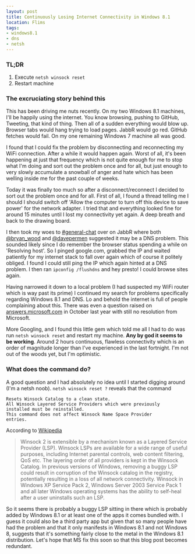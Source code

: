 ```yaml
---
layout: post
title: Continuously Losing Internet Connectivity in Windows 8.1
location: Flims
tags:
- windows8.1
- dns
- netsh
---
```


### TL;DR

1. Execute `netsh winsock reset`
1. Restart machine

### The excruciating story behind this

This has been driving me nuts recently. On my two Windows 8.1 machines, I'll be happily using the internet. You know browsing, pushing to GitHub, Tweeting, that kind of thing. Then all of a sudden everything would blow up. Browser tabs would hang trying to load pages. JabbR would go red. GitHub fetches would fail. On my one remaining Windows 7 machine all was good.

<!--excerpt-->

I found that I could fix the problem by disconnecting  and reconnecting my WiFi connection. After a while it would happen again. Worst of all, it's been happening at just that frequency which is not quite enough for me to stop what I'm doing and sort out the problem once and for all, but just enough to very slowly accumulate a snowball of anger and hate which has been welling inside me for the past couple of weeks.

Today it was finally too much so after a disconnect/reconnect I decided to sort out the problem once and for all. First of all, I found a thread telling me I should I should switch off 'Allow the computer to turn off this device to save power' for the network adapter. I tried that and everything looked fine for around 15 minutes until I lost my connectivity yet again. A deep breath and back to the drawing board.

I then took my woes to [#general-chat](https://jabbr.net/#/rooms/general-chat) over on JabbR where both [@bryan_wood](https://twitter.com/bryan_wood) and [@davepermen](https://twitter.com/davepermen) suggested it may be a DNS problem. This sounded likely since I do remember the browser status spending a while on 'Resolving host'. So I pinged google.com, grabbed the IP and waited patiently for my internet stack to fall over again which of course it politely obliged. I found I could still ping the IP which again hinted at a DNS problem. I then ran `ipconfig /flushdns` and hey presto! I could browse sites again.

Having narrowed it down to a local problem (I had suspected my WiFi router which is way past its prime) I continued my search for problems specifically regarding Windows 8.1 and DNS. Lo and behold the internet is full of people complaining about this. There was even a question raised on [answers.microsoft.com](http://answers.microsoft.com/en-us/windows/forum/windows8_1-performance/dns-issues-since-upgrading-to-81/8e5b5a68-e8e6-462a-b53e-cde8915e82df) in October last year with still no resolution from Microsoft.

More Googling, and I found this little gem which told me all I had to do was run `netsh winsock reset` and restart my machine. **Any by god it seems to be working**. Around 2 hours continuous, flawless connectivity which is an order of magnitude longer than I've experienced in the last fortnight. I'm not out of the woods yet, but I'm optimistic.

### What does the command do?

A good question and I had absolutely no idea until I started digging around (I'm a netsh noob). `netsh winsock reset ?` reveals that the command

```
Resets Winsock Catalog to a clean state.
All Winsock Layered Service Providers which were previously
installed must be reinstalled.
This command does not affect Winsock Name Space Provider
entries.
```

According to [Wikipedia](http://en.wikipedia.org/wiki/Winsock#Microsoft_implementations)

> Winsock 2 is extensible by a mechanism known as a Layered Service Provider (LSP). Winsock LSPs are available for a wide range of useful purposes, including Internet parental controls, web content filtering, QoS etc. The layering order of all providers is kept in the Winsock Catalog. In previous versions of Windows, removing a buggy LSP could result in corruption of the Winsock catalog in the registry, potentially resulting in a loss of all network connectivity. Winsock in Windows XP Service Pack 2, Windows Server 2003 Service Pack 1 and all later Windows operating systems has the ability to self-heal after a user uninstalls such an LSP.

So it seems there is probably a buggy LSP sitting in there which is probably added by Windows 8.1 or at least one of the apps it comes bundled with. I guess it could also be a third party app but given that so many people have had the problem and that it only manifests in Windows 8.1 and not Windows 8, suggests that it's something fairly close to the metal in the Windows 8.1 distribution. Let's hope that MS fix this soon so that this blog post becomes redundant.
